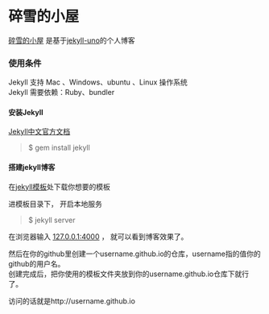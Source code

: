 # 碎雪的小屋

[碎雪的小屋](http://roytse.github.io) 是基于[jekyll-uno](http://joshgerdes.com/jekyll-uno/)的个人博客

### 使用条件

Jekyll 支持 Mac 、Windows、ubuntu 、Linux 操作系统                     
Jekyll 需要依赖：Ruby、bundler


#### 安装Jekyll

[Jekyll中文官方文档](http://jekyll.bootcss.com/) 

> $ gem install jekyll

#### 搭建jekyll博客

在[jekyll模板](http://jekyllthemes.org/)处下载你想要的模板

进模板目录下， 开启本地服务 

> $ jekyll server

在浏览器输入 [127.0.0.1:4000](127.0.0.1:4000) ， 就可以看到博客效果了。

然后在你的github里创建一个username.github.io的仓库，username指的值你的github的用户名。      
创建完成后，把你使用的模板文件夹放到你的username.github.io仓库下就行了。

访问的话就是http://username.github.io